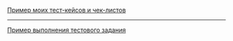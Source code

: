 [Пример моих тест-кейсов и чек-листов](https://docs.google.com/spreadsheets/d/1N85v5jEuLX0IkSBjCpWf_pmOQ0qMK4-GvrKEObb6MCA/edit#gid=224410608)

---

[Пример выполнения тестового задания](https://docs.google.com/spreadsheets/d/1cJycXgPLftWdYzEhCV9aYMBQ3qOul9DH4BWGgIjB-K8/edit#gid=2108339682)
